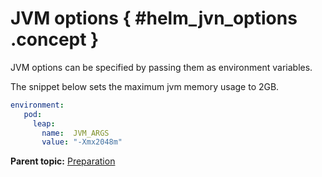 # JVM options { #helm_jvn_options .concept }

JVM options can be specified by passing them as environment variables.

The snippet below sets the maximum jvm memory usage to 2GB.

```yaml
environment:
   pod:
     leap:
       name:  JVM_ARGS
       value: "-Xmx2048m"
```

**Parent topic:** [Preparation](helm_preparation.md)

